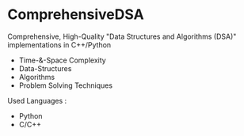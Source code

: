 # ComprehensiveDSA
Comprehensive, High-Quality "Data Structures and Algorithms (DSA)" implementations in C++/Python
* Time-&-Space Complexity
* Data-Structures
* Algorithms
* Problem Solving Techniques 

Used Languages  :
* Python
* C/C++
